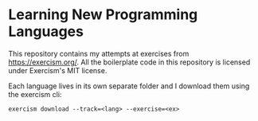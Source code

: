 # Learning New Programming Languages

This repository contains my attempts at exercises from <https://exercism.org/>.
All the boilerplate code in this repository is licensed under Exercism's MIT
license.

Each language lives in its own separate folder and I download them using the
exercism cli:

```
exercism download --track=<lang> --exercise=<ex>
```


